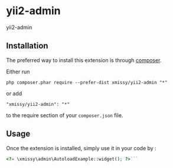 yii2-admin
==========
yii2-admin

Installation
------------

The preferred way to install this extension is through [composer](http://getcomposer.org/download/).

Either run

```
php composer.phar require --prefer-dist xmissy/yii2-admin "*"
```

or add

```
"xmissy/yii2-admin": "*"
```

to the require section of your `composer.json` file.


Usage
-----

Once the extension is installed, simply use it in your code by  :

```php
<?= \xmissy\admin\AutoloadExample::widget(); ?>```
